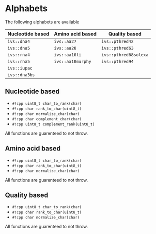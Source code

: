 # Alphabets
The following alphabets are available

| Nucleotide based | Amino acid based | Quality based         |
|------------------|------------------|-----------------------|
| `ivs::dna4`      | `ivs::aa27`      | `ivs::pthred42`       |
| `ivs::dna5`      | `ivs::aa20`      | `ivs::pthred63`       |
| `ivs::rna4`      | `ivs::aa10li`    | `ivs::pthred68solexa` |
| `ivs::rna5`      | `ivs::aa10murphy`| `ivs::pthred94`       |
| `ivs::iupac`     |                  |                       |
| `ivs::dna3bs`    |                  |                       |

## Nucleotide based
- `#!cpp uint8_t char_to_rank(char)`
- `#!cpp char rank_to_char(uint8_t)`
- `#!cpp char normalize_char(char)`
- `#!cpp char complement_char(char)`
- `#!cpp uint8_t complement_rank(uint8_t)`

All functions are guarenteed to not throw.

## Amino acid based
- `#!cpp uint8_t char_to_rank(char)`
- `#!cpp char rank_to_char(uint8_t)`
- `#!cpp char normalize_char(char)`

All functions are guarenteed to not throw.

## Quality based
- `#!cpp uint8_t char_to_rank(char)`
- `#!cpp char rank_to_char(uint8_t)`
- `#!cpp char normalize_char(char)`

All functions are guarenteed to not throw.
